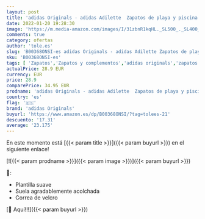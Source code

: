 ```yaml
---
layout: post
title: 'adidas Originals - adidas Adilette  Zapatos de playa y piscina Unisex adulto  Azul  Adiblue/White/Adiblue   43 EU'
date: 2022-01-20 19:28:30
image: 'https://m.media-amazon.com/images/I/31zbnR1kqHL._SL500_._SL400_.jpg'
comments: true
category: ofertas
author: 'tole.es'
slug: 'B00368ONSI-es adidas Originals - adidas Adilette Zapatos de playa y...'
sku: 'B00368ONSI-es'
tags: [ 'Zapatos','Zapatos y complementos','adidas originals','zapatos', ]
actualPrice: 28.9 EUR
currency: EUR
price: 28.9
comparePrice: 34.95 EUR
prodname: 'adidas Originals - adidas Adilette  Zapatos de playa y piscina Unisex adulto  Azul  Adiblue/White/Adiblue   43 EU'
country: 'es'
flag: '🇪🇸'
brand: 'adidas Originals'
buyurl: 'https://www.amazon.es/dp/B00368ONSI/?tag=tolees-21'
descuento: '17.31'
average: '23.175'
---
```


En este momento está [{{< param title >}}]({{< param buyurl >}}) en el siguiente enlace!

[![{{< param prodname >}}]({{< param image >}})]({{< param buyurl >}})

🔎:

- Plantilla suave
- Suela agradablemente acolchada
- Correa de velcro

[🛒 Aquí!!!]({{< param buyurl >}})

